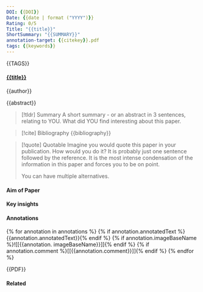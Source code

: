 ```yaml
---
DOI: {{DOI}}
Date: {{date | format ("YYYY")}}
Rating: 0/5
Title: "{{title}}"
ShortSummary: "{{SUMMARY}}"
annotation-target: {{citekey}}.pdf
tags: {{keywords}}
---
```

{{TAGS}}

#### [{{title}}]({{citekey}}.pdf)
{{author}}

{{abstract}}

> [!tldr] Summary
> A short summary - or an abstract in 3 sentences, relating to YOU. What did YOU find interesting about this paper. 

> [!cite] Bibliography
>{{bibliography}}

> [!quote] Quotable
> Imagine you would quote this paper in your publication. How would you do it? It is probably just one sentence followed by the reference. It is the most intense condensation of the information in this paper and forces you to be on point. 
> 
> You can have multiple alternatives. 


#### Aim of Paper


#### Key insights 




#### Annotations

{% for annotation in annotations %}
{% if annotation.annotatedText %}{{annotation.annotatedText}}{% endif %} 
{% if annotation.imageBaseName %}![[{{annotation. imageBaseName}}]]{% endif %}
{% if annotation.comment %}[[{{annotation.comment}}]]{% endif %} 
{% endfor %}

{{PDF}}

#### Related